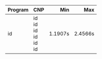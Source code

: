 Program | CNP | Min | Max
--- | --- | ---: | ---:
id | id<br/>id<br/>id<br/>id<br/>id<br/>id | 1.1907s | 2.4566s
